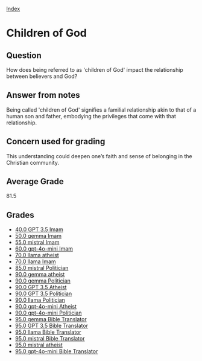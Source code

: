 
[Index](../index.md)
# Children of God
## Question
How does being referred to as 'children of God' impact the relationship between believers and God?

## Answer from notes
Being called 'children of God' signifies a familial relationship akin to that of a human son and father, embodying the privileges that come with that relationship.

## Concern used for grading
This understanding could deepen one’s faith and sense of belonging in the Christian community.

## Average Grade
81.5

## Grades
 * [40.0 GPT 3.5 Imam](../answers/GPT_3.5_Imam/Children_of_God.md)
 * [50.0 gemma Imam](../answers/gemma_Imam/Children_of_God.md)
 * [55.0 mistral Imam](../answers/mistral_Imam/Children_of_God.md)
 * [60.0 gpt-4o-mini Imam](../answers/gpt-4o-mini_Imam/Children_of_God.md)
 * [70.0 llama atheist](../answers/llama_atheist/Children_of_God.md)
 * [70.0 llama Imam](../answers/llama_Imam/Children_of_God.md)
 * [85.0 mistral Politician](../answers/mistral_Politician/Children_of_God.md)
 * [90.0 gemma atheist](../answers/gemma_atheist/Children_of_God.md)
 * [90.0 gemma Politician](../answers/gemma_Politician/Children_of_God.md)
 * [90.0 GPT 3.5 Atheist](../answers/GPT_3.5_Atheist/Children_of_God.md)
 * [90.0 GPT 3.5 Politician](../answers/GPT_3.5_Politician/Children_of_God.md)
 * [90.0 llama Politician](../answers/llama_Politician/Children_of_God.md)
 * [90.0 gpt-4o-mini Atheist](../answers/gpt-4o-mini_Atheist/Children_of_God.md)
 * [90.0 gpt-4o-mini Politician](../answers/gpt-4o-mini_Politician/Children_of_God.md)
 * [95.0 gemma Bible Translator](../answers/gemma_Bible_Translator/Children_of_God.md)
 * [95.0 GPT 3.5 Bible Translator](../answers/GPT_3.5_Bible_Translator/Children_of_God.md)
 * [95.0 llama Bible Translator](../answers/llama_Bible_Translator/Children_of_God.md)
 * [95.0 mistral Bible Translator](../answers/mistral_Bible_Translator/Children_of_God.md)
 * [95.0 mistral atheist](../answers/mistral_atheist/Children_of_God.md)
 * [95.0 gpt-4o-mini Bible Translator](../answers/gpt-4o-mini_Bible_Translator/Children_of_God.md)
